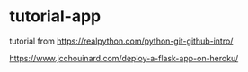 # tutorial-app
tutorial from 
https://realpython.com/python-git-github-intro/

https://www.jcchouinard.com/deploy-a-flask-app-on-heroku/
